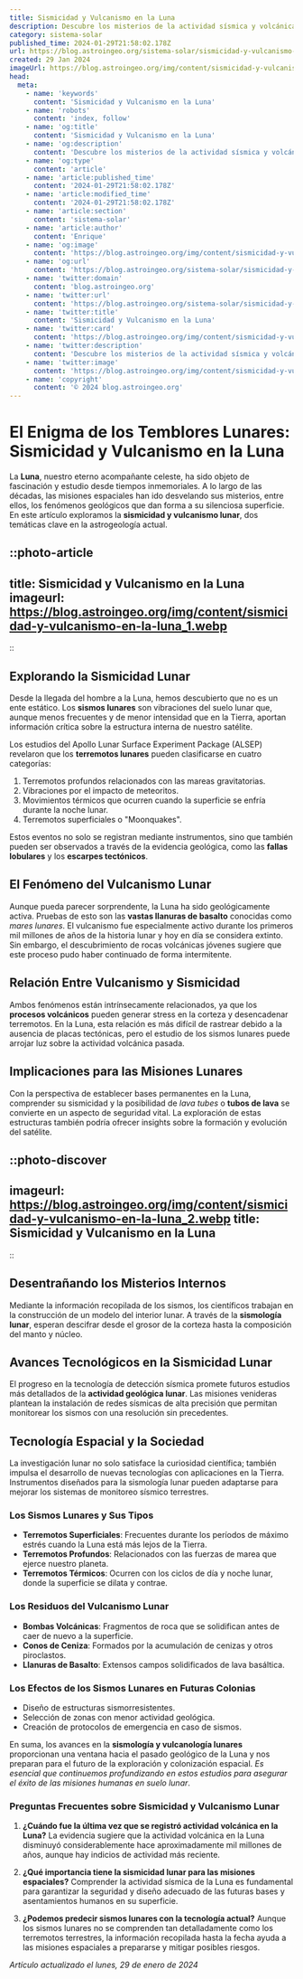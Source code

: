 ```yaml
---
title: Sismicidad y Vulcanismo en la Luna
description: Descubre los misterios de la actividad sísmica y volcánica en la Luna y su impacto en futuras expediciones. Información científica al día.
category: sistema-solar
published_time: 2024-01-29T21:58:02.178Z
url: https://blog.astroingeo.org/sistema-solar/sismicidad-y-vulcanismo-en-la-luna
created: 29 Jan 2024
imageUrl: https://blog.astroingeo.org/img/content/sismicidad-y-vulcanismo-en-la-luna_1.webp
head:
  meta:
    - name: 'keywords'
      content: 'Sismicidad y Vulcanismo en la Luna'
    - name: 'robots'
      content: 'index, follow'
    - name: 'og:title'
      content: 'Sismicidad y Vulcanismo en la Luna'
    - name: 'og:description'
      content: 'Descubre los misterios de la actividad sísmica y volcánica en la Luna y su impacto en futuras expediciones. Información científica al día.'
    - name: 'og:type'
      content: 'article'
    - name: 'article:published_time'
      content: '2024-01-29T21:58:02.178Z'
    - name: 'article:modified_time'
      content: '2024-01-29T21:58:02.178Z'
    - name: 'article:section'
      content: 'sistema-solar'
    - name: 'article:author'
      content: 'Enrique'
    - name: 'og:image'
      content: 'https://blog.astroingeo.org/img/content/sismicidad-y-vulcanismo-en-la-luna_1.webp'
    - name: 'og:url'
      content: 'https://blog.astroingeo.org/sistema-solar/sismicidad-y-vulcanismo-en-la-luna'
    - name: 'twitter:domain'
      content: 'blog.astroingeo.org'
    - name: 'twitter:url'
      content: 'https://blog.astroingeo.org/sistema-solar/sismicidad-y-vulcanismo-en-la-luna'
    - name: 'twitter:title'
      content: 'Sismicidad y Vulcanismo en la Luna'
    - name: 'twitter:card'
      content: 'https://blog.astroingeo.org/img/content/sismicidad-y-vulcanismo-en-la-luna_1.webp'
    - name: 'twitter:description'
      content: 'Descubre los misterios de la actividad sísmica y volcánica en la Luna y su impacto en futuras expediciones. Información científica al día.'
    - name: 'twitter:image'
      content: 'https://blog.astroingeo.org/img/content/sismicidad-y-vulcanismo-en-la-luna_1.webp'
    - name: 'copyright'
      content: '© 2024 blog.astroingeo.org'
---
```

# El Enigma de los Temblores Lunares: Sismicidad y Vulcanismo en la Luna

La **Luna**, nuestro eterno acompañante celeste, ha sido objeto de fascinación y estudio desde tiempos inmemoriales. A lo largo de las décadas, las misiones espaciales han ido desvelando sus misterios, entre ellos, los fenómenos geológicos que dan forma a su silenciosa superficie. En este artículo exploramos la **sismicidad y vulcanismo lunar**, dos temáticas clave en la astrogeología actual.


::photo-article
---
title: Sismicidad y Vulcanismo en la Luna
imageurl: https://blog.astroingeo.org/img/content/sismicidad-y-vulcanismo-en-la-luna_1.webp
---
::


## Explorando la Sismicidad Lunar

Desde la llegada del hombre a la Luna, hemos descubierto que no es un ente estático. Los **sismos lunares** son vibraciones del suelo lunar que, aunque menos frecuentes y de menor intensidad que en la Tierra, aportan información crítica sobre la estructura interna de nuestro satélite.

Los estudios del Apollo Lunar Surface Experiment Package (ALSEP) revelaron que los **terremotos lunares** pueden clasificarse en cuatro categorías:

1. Terremotos profundos relacionados con las mareas gravitatorias.
2. Vibraciones por el impacto de meteoritos.
3. Movimientos térmicos que ocurren cuando la superficie se enfría durante la noche lunar.
4. Terremotos superficiales o "Moonquakes".

Estos eventos no solo se registran mediante instrumentos, sino que también pueden ser observados a través de la evidencia geológica, como las **fallas lobulares** y los **escarpes tectónicos**.

## El Fenómeno del Vulcanismo Lunar

Aunque pueda parecer sorprendente, la Luna ha sido geológicamente activa. Pruebas de esto son las **vastas llanuras de basalto** conocidas como *mares lunares*. El vulcanismo fue especialmente activo durante los primeros mil millones de años de la historia lunar y hoy en día se considera extinto. Sin embargo, el descubrimiento de rocas volcánicas jóvenes sugiere que este proceso pudo haber continuado de forma intermitente.

## Relación Entre Vulcanismo y Sismicidad

Ambos fenómenos están intrínsecamente relacionados, ya que los **procesos volcánicos** pueden generar stress en la corteza y desencadenar terremotos. En la Luna, esta relación es más difícil de rastrear debido a la ausencia de placas tectónicas, pero el estudio de los sismos lunares puede arrojar luz sobre la actividad volcánica pasada.

## Implicaciones para las Misiones Lunares

Con la perspectiva de establecer bases permanentes en la Luna, comprender su sismicidad y la posibilidad de *lava tubes* o **tubos de lava** se convierte en un aspecto de seguridad vital. La exploración de estas estructuras también podría ofrecer insights sobre la formación y evolución del satélite.


::photo-discover
---
imageurl: https://blog.astroingeo.org/img/content/sismicidad-y-vulcanismo-en-la-luna_2.webp
title: Sismicidad y Vulcanismo en la Luna
---
::


## Desentrañando los Misterios Internos

Mediante la información recopilada de los sismos, los científicos trabajan en la construcción de un modelo del interior lunar. A través de la **sismología lunar**, esperan descifrar desde el grosor de la corteza hasta la composición del manto y núcleo.

## Avances Tecnológicos en la Sismicidad Lunar

El progreso en la tecnología de detección sísmica promete futuros estudios más detallados de la **actividad geológica lunar**. Las misiones venideras plantean la instalación de redes sísmicas de alta precisión que permitan monitorear los sismos con una resolución sin precedentes.

## Tecnología Espacial y la Sociedad

La investigación lunar no solo satisface la curiosidad científica; también impulsa el desarrollo de nuevas tecnologías con aplicaciones en la Tierra. Instrumentos diseñados para la sismología lunar pueden adaptarse para mejorar los sistemas de monitoreo sísmico terrestres.

### Los Sismos Lunares y Sus Tipos

- **Terremotos Superficiales**: Frecuentes durante los períodos de máximo estrés cuando la Luna está más lejos de la Tierra.
- **Terremotos Profundos**: Relacionados con las fuerzas de marea que ejerce nuestro planeta.
- **Terremotos Térmicos**: Ocurren con los ciclos de día y noche lunar, donde la superficie se dilata y contrae.

### Los Residuos del Vulcanismo Lunar

- **Bombas Volcánicas**: Fragmentos de roca que se solidifican antes de caer de nuevo a la superficie.
- **Conos de Ceniza**: Formados por la acumulación de cenizas y otros piroclastos.
- **Llanuras de Basalto**: Extensos campos solidificados de lava basáltica.

### Los Efectos de los Sismos Lunares en Futuras Colonias

- Diseño de estructuras sismorresistentes.
- Selección de zonas con menor actividad geológica.
- Creación de protocolos de emergencia en caso de sismos.

En suma, los avances en la **sismología y vulcanología lunares** proporcionan una ventana hacia el pasado geológico de la Luna y nos preparan para el futuro de la exploración y colonización espacial. *Es esencial que continuemos profundizando en estos estudios para asegurar el éxito de las misiones humanas en suelo lunar*.

### Preguntas Frecuentes sobre Sismicidad y Vulcanismo Lunar

1. **¿Cuándo fue la última vez que se registró actividad volcánica en la Luna?**
   La evidencia sugiere que la actividad volcánica en la Luna disminuyó considerablemente hace aproximadamente mil millones de años, aunque hay indicios de actividad más reciente.

2. **¿Qué importancia tiene la sismicidad lunar para las misiones espaciales?**
   Comprender la actividad sísmica de la Luna es fundamental para garantizar la seguridad y diseño adecuado de las futuras bases y asentamientos humanos en su superficie.

3. **¿Podemos predecir sismos lunares con la tecnología actual?**
   Aunque los sismos lunares no se comprenden tan detalladamente como los terremotos terrestres, la información recopilada hasta la fecha ayuda a las misiones espaciales a prepararse y mitigar posibles riesgos.

_Artículo actualizado el lunes, 29 de enero de 2024_